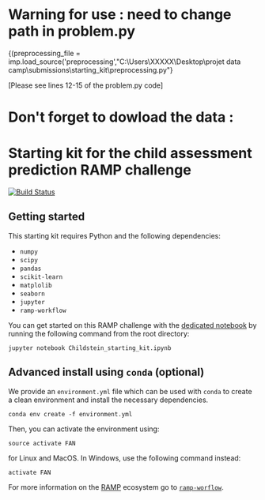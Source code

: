 # Warning for use : need to change path in problem.py 

{(preprocessing_file = imp.load_source('preprocessing',"C:\\Users\\XXXXX\\Desktop\\projet data camp\\submissions\\starting_kit\\preprocessing.py"} 

[Please see lines 12-15 of the problem.py code]

# Don't forget to dowload the data : 


# Starting kit for the child assessment prediction RAMP challenge

[![Build Status](https://travis-ci.org/ramp-kits/fan_revenue_prediction.svg?branch=master)](https://travis-ci.org/ramp-kits/fan_revenue_prediction)

## Getting started

This starting kit requires Python and the following dependencies:

* `numpy`
* `scipy`
* `pandas`
* `scikit-learn`
* `matplolib`
* `seaborn`
* `jupyter`
* `ramp-workflow`

You can get started on this RAMP challenge with the
[dedicated notebook](Childstein_starting_kit.ipynb) by running the following command
from the root directory:

```
jupyter notebook Childstein_starting_kit.ipynb
```
## Advanced install using `conda` (optional)

We provide an `environment.yml` file which can be used with `conda` to
create a clean environment and install the necessary dependencies.

```
conda env create -f environment.yml
```

Then, you can activate the environment using:

```
source activate FAN
```

for Linux and MacOS. In Windows, use the following command instead:

```
activate FAN
```

For more information on the [RAMP](http:www.ramp.studio) ecosystem go to
[`ramp-worflow`](https://github.com/paris-saclay-cds/ramp-workflow).


